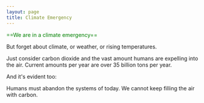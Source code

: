 ```yaml
---
layout: page
title: Climate Emergency
---
```


<span style="color:green">==We are in a climate emergency==</span>

But forget about climate, or weather, or rising temperatures. 

Just consider carbon dioxide and the vast amount humans are expelling into the air. Current amounts per year are over 35 billion tons per year.

And it's evident too: 

<div id="co2-widget-container"></div><script type="text/javascript" src="https://www.climatelevels.org/graphs/js/co2.php?theme=dark&pid=2degreesinstitute"></script>

Humans must abandon the systems of today. We cannot keep filling the air with carbon. 
